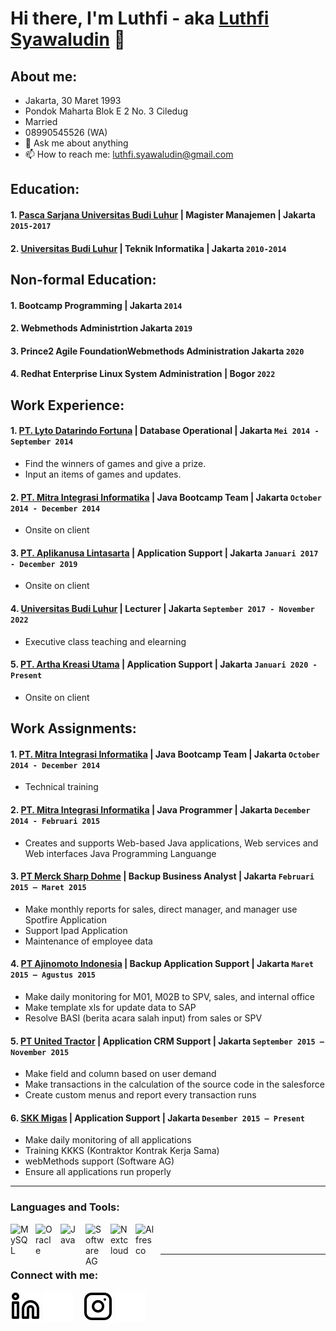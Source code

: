# Hi there, I'm Luthfi - aka [Luthfi Syawaludin](https://id.linkedin.com/in/luthfi-syawaludin) 👋
## About me:
- Jakarta, 30 Maret 1993
- Pondok Maharta Blok E 2 No. 3 Ciledug
- Married
- 08990545526 (WA)
- 💬 Ask me about anything
- 📫 How to reach me: luthfi.syawaludin@gmail.com

## Education:
#### 1. [Pasca Sarjana Universitas Budi Luhur](https://www.budiluhur.ac.id) | Magister Manajemen | Jakarta `2015-2017`
#### 2. [Universitas Budi Luhur](https://www.budiluhur.ac.id) | Teknik Informatika | Jakarta `2010-2014`

## Non-formal Education:
#### 1. Bootcamp Programming | Jakarta `2014`
#### 2. Webmethods Administrtion Jakarta `2019`
#### 3. Prince2 Agile FoundationWebmethods Administration Jakarta `2020`
#### 4. Redhat Enterprise Linux System Administration | Bogor `2022`

## Work Experience:
#### 1. [PT. Lyto Datarindo Fortuna](https://id.linkedin.com/company/lyto-datarindo-fortuna-pt) | Database Operational | Jakarta `Mei 2014 - September 2014`
   - Find the winners of games and give a prize.
   - Input an items of games and updates.
#### 2. [PT. Mitra Integrasi Informatika](https://www.mii.co.id) | Java Bootcamp Team | Jakarta `October 2014 - December 2014`
   - Onsite on client
#### 3. [PT. Aplikanusa Lintasarta](https://www.lintasarta.net) | Application Support | Jakarta `Januari 2017 - December 2019`
   - Onsite on client
#### 4. [Universitas Budi Luhur](https://www.budiluhur.ac.id) | Lecturer | Jakarta `September 2017 - November 2022`
   - Executive class teaching and elearning
#### 5. [PT. Artha Kreasi Utama](https://www.pt-aku.com) | Application Support | Jakarta `Januari 2020 - Present`
   - Onsite on client

## Work Assignments:
#### 1. [PT. Mitra Integrasi Informatika](https://www.mii.co.id) | Java Bootcamp Team | Jakarta `October 2014 - December 2014`
   - Technical training
#### 2. [PT. Mitra Integrasi Informatika](https://www.mii.co.id) | Java Programmer | Jakarta `December 2014 - Februari 2015`
   - Creates and supports Web-based Java applications, Web services and Web interfaces Java Programming Languange
#### 3. [PT Merck Sharp Dohme](https://www.msd-indonesia.com) | Backup Business Analyst | Jakarta `Februari 2015 – Maret 2015`
   - Make monthly reports for sales, direct manager, and manager use Spotfire Application
   - Support Ipad Application
   - Maintenance of employee data
#### 4. [PT Ajinomoto Indonesia](https://www.ajinomoto.co.id/id) | Backup Application Support | Jakarta `Maret 2015 – Agustus 2015`
   - Make daily monitoring for M01, M02B to SPV, sales, and internal office
   - Make template xls for update data to SAP
   - Resolve BASI (berita acara salah input) from sales or SPV
#### 5. [PT United Tractor](https://www.unitedtractors.com) | Application CRM Support | Jakarta `September 2015 – November 2015`
   - Make field and column based on user demand
   - Make transactions in the calculation of the source code in the salesforce
   - Create custom menus and report every transaction runs
#### 6. [SKK Migas](https://www.skkmigas.go.id) | Application Support | Jakarta `Desember 2015 – Present`
   - Make daily monitoring of all applications
   - Training KKKS (Kontraktor Kontrak Kerja Sama)
   - webMethods support (Software AG)
   - Ensure all applications run properly
---

### Languages and Tools:

[<img align="left" alt="MySQL" width="30px" src="https://cdn.jsdelivr.net/gh/devicons/devicon/icons/mysql/mysql-original.svg" style="padding-right:10px;" />][webdev]
[<img align="left" alt="Oracle" width="30px" src="https://github.com/cencen30/cencen30/assets/158983796/509c86e6-5172-40a8-adc5-460e6974ea3b" style="padding-right:10px;" />][webdev]
[<img align="left" alt="Java" width="30px" src="https://github.com/cencen30/cencen30/assets/158983796/23044039-f211-4f2f-9e24-84e3a68fa687" style="padding-right:10px;" />][webdev]
[<img align="left" alt="Software AG" width="30px" src="https://github.com/cencen30/cencen30/assets/158983796/93780e5d-c86a-4b45-b278-010bb70730b1" style="padding-right:10px;" />][webdev]
[<img align="left" alt="Nextcloud" width="30px" src="https://github.com/cencen30/cencen30/assets/158983796/baa4fa2b-cb34-4c33-804d-ae4ac83881d4" style="padding-right:10px;" />][webdev]
[<img align="left" alt="Alfresco" width="30px" src="https://github.com/cencen30/cencen30/assets/158983796/7314a120-35c1-4f7f-b316-b055b448958a" style="padding-right:10px;" />][webdev]

<br />
<br />

---
### Connect with me:

[![website](./img/linkedin-light.svg)](https://id.linkedin.com/in/luthfi-syawaludin#gh-light-mode-only)
[![website](./img/linkedin-dark.svg)](https://id.linkedin.com/in/luthfi-syawaludin#gh-dark-mode-only)
&nbsp;&nbsp;
[![website](./img/instagram-light.svg)](https://www.instagram.com/luthfi_syawal#gh-light-mode-only)
[![website](./img/instagram-dark.svg)](https://www.instagram.com/luthfi_syawal#gh-dark-mode-only)



[webdev]: https://github.com/cencen30/cencen30

